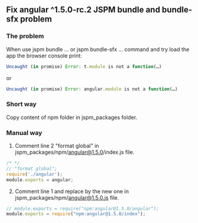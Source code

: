 ## Fix angular ^1.5.0-rc.2 JSPM bundle and bundle-sfx problem

### The problem

When use jspm bundle ... or jspm bundle-sfx ... command and try load the app the browser console print:
```js
Uncaught (in promise) Error: t.module is not a function(…)
```
or
```js
Uncaught (in promise) Error: angular.module is not a function(…)
```
 
### Short way

Copy content of npm folder in jspm_packages folder.

### Manual way

1) Comment line 2 "format global" in jspm_packages/npm/angular@1.5.0/index.js file.

```js
/* */ 
// "format global";
require('./angular');
module.exports = angular;
```

2) Comment line 1 and replace by the new one in jspm_packages/npm/angular@1.5.0.js file.

```js
// module.exports = require("npm:angular@1.5.0/angular");
module.exports = require("npm:angular@1.5.0/index");
``` 